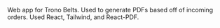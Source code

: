 Web app for Trono Belts. Used to generate PDFs based off of incoming orders. Used React, Tailwind, and React-PDF.
